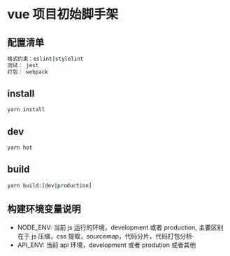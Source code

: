 # vue 项目初始脚手架

## 配置清单

```bash
格式约束：eslint|stylelint
测试： jest
打包： webpack
```

## install

```bash
yarn install
```

## dev

```bash
yarn hot
```

## build

```bash
yarn build:[dev|production]
```

## 构建环境变量说明

- NODE_ENV: 当前 js 运行的环境，development 或者 production, 主要区别在于 js
  压缩，css 提取，sourcemap，代码分片，代码打包分析·
- API_ENV: 当前 api 环境，development 或者 prodution 或者其他
